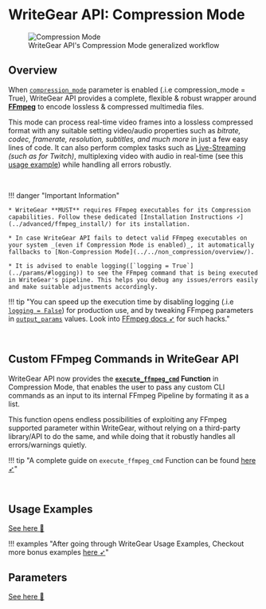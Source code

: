 <!--
===============================================
vidgear library source-code is deployed under the Apache 2.0 License:

Copyright (c) 2019 Abhishek Thakur(@abhiTronix) <abhi.una12@gmail.com>

Licensed under the Apache License, Version 2.0 (the "License");
you may not use this file except in compliance with the License.
You may obtain a copy of the License at

   http://www.apache.org/licenses/LICENSE-2.0

Unless required by applicable law or agreed to in writing, software
distributed under the License is distributed on an "AS IS" BASIS,
WITHOUT WARRANTIES OR CONDITIONS OF ANY KIND, either express or implied.
See the License for the specific language governing permissions and
limitations under the License.
===============================================
-->

# WriteGear API: Compression Mode

<figure>
  <img src="../../../../assets/images/writegear_cm.png" loading="lazy" alt="Compression Mode" class="center-small shadow"/>
  <figcaption>WriteGear API's Compression Mode generalized workflow</figcaption>
</figure>

## Overview

When [`compression_mode`](../params/#compression_mode) parameter is enabled (.i.e compression_mode = True), WriteGear API provides a complete, flexible & robust wrapper around [**FFmpeg**](https://ffmpeg.org/) to encode lossless & compressed multimedia files.

This mode can process real-time video frames into a lossless compressed format with any suitable setting video/audio properties such as _bitrate, codec, framerate, resolution, subtitles, and much more_ in just a few easy lines of code. It can also perform complex tasks such as [Live-Streaming](../usage/#using-compression-mode-for-streaming-urls) _(such as for Twitch)_, multiplexing video with audio in real-time (see this [usage example](../usage/#using-compression-mode-with-live-audio-input)) while handling all errors robustly.


&nbsp; 


!!! danger "Important Information"

	* WriteGear **MUST** requires FFmpeg executables for its Compression capabilities. Follow these dedicated [Installation Instructions ➶](../advanced/ffmpeg_install/) for its installation.

	* In case WriteGear API fails to detect valid FFmpeg executables on your system _(even if Compression Mode is enabled)_, it automatically fallbacks to [Non-Compression Mode](../../non_compression/overview/).

	* It is advised to enable logging([`logging = True`](../params/#logging)) to see the FFmpeg command that is being executed in WriteGear's pipeline. This helps you debug any issues/errors easily and make suitable adjustments accordingly. 


!!! tip "You can speed up the execution time by disabling logging (.i.e [`logging = False`](../params/#logging)) for production use, and by tweaking FFmpeg parameters in [`output_params`](../params/#output_params) values. Look into [FFmpeg docs ➶](https://ffmpeg.org/documentation.html) for such hacks."


&nbsp;


## Custom FFmpeg Commands in WriteGear API

WriteGear API now provides the **[`execute_ffmpeg_cmd`](../../../../bonus/reference/writegear/#vidgear.gears.writegear.WriteGear.execute_ffmpeg_cmd) Function** in Compression Mode, that enables the user to pass any custom CLI commands as an input to its internal FFmpeg Pipeline by formating it as a list. 

This function opens endless possibilities of exploiting any FFmpeg supported parameter within WriteGear, without relying on a third-party library/API to do the same, and while doing that it robustly handles all errors/warnings quietly.

!!! tip "A complete guide on `execute_ffmpeg_cmd` Function can be found [here ➶](../advanced/cciw/)"


&nbsp;

## Usage Examples

<div>
<a href="../usage/">See here 🚀</a>
</div>

!!! examples "After going through WriteGear Usage Examples, Checkout more bonus examples [here ➶](../../../help/writegear_ex/)"


## Parameters

<div>
<a href="../params/">See here 🚀</a>
</div>

&thinsp; 